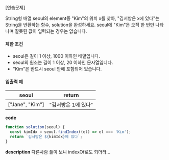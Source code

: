 [연습문제]

String형 배열 seoul의 element중 "Kim"의 위치 x를 찾아, "김서방은 x에 있다"는 String을 반환하는 함수, solution을 완성하세요. seoul에 "Kim"은 오직 한 번만 나타나며 잘못된 값이 입력되는 경우는 없습니다.

#### 제한 조건

- seoul은 길이 1 이상, 1000 이하인 배열입니다.
- seoul의 원소는 길이 1 이상, 20 이하인 문자열입니다.
- "Kim"은 반드시 seoul 안에 포함되어 있습니다.

#### 입출력 예

| seoul           | return              |
| --------------- | ------------------- |
| ["Jane", "Kim"] | "김서방은 1에 있다" |

**code**

```js
function solution(seoul) {
  const kimIdx = seoul.findIndex((el) => el === 'Kim');
  return `김서방은 ${kimIdx}에 있다`;
}
```

**description**
다른사람 풀이 보니 indexOf로도 되더라...
